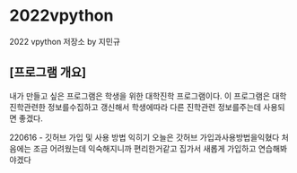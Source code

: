# 2022vpython
2022 vpython 저장소 by 지민규
## [프로그램 개요]
내가 만들고 싶은 프로그램은 학생을 위한 대학진학  프로그램이다. 이 프로그램은 대학진학관련한 정보를수집하고 갱신해서 학생에따라 다른 진학관련 정보를주는데 사용되면 좋겠다. 

220616 - 깃허브 가입 및 사용 방법 익히기
오늘은 갓허브 가입과사용방법을익혔다 
처음에는 조금 어려웠는데 익숙해지니까 편리한거같고 집가서 새롭게 가입하고 연습해봐야겠다
